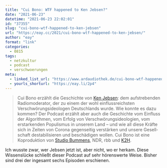 ```yaml
---
title: "Cui Bono: WTF happened to Ken Jebsen?"
date: "2021-06-23"
datetime: "2021-06-23 22:02:01"
id: "37355"
slug: "cui-bono-wtf-happened-to-ken-jebsen"
url: "https://eay.cc/2021/cui-bono-wtf-happened-to-ken-jebsen/"
author: "eay"
format: "link"
categories:
  - 0815
tags:
  - netzkultur
  - podcast
  - verschwoerungen
meta:
  - linked_list_url: "https://www.ardaudiothek.de/cui-bono-wtf-happened-to-ken-jebsen/89991466"
  - yourls_shorturl: "https://eay.li/2p4"
---
```


> Cui Bono erzählt die Geschichte von [Ken Jebsen](https://de.wikipedia.org/wiki/Ken_Jebsen): dem aufstrebenden Radiomoderator, der zu einem der wohl einfluss­reichsten Verschwörungs­ideologen Deutschlands wurde. Wie konnte es dazu kommen? Der Podcast erzählt aber auch die Geschichte vom Einfluss der Algorithmen, vom Erfolg von Ver­schwörungs­ideologien, vom erstarkenden Populismus in unserem Land – und wie all diese Kräfte sich in Zeiten von Corona gegenseitig verstärken und unsere Gesell­schaft destabi­lisieren und beschädigen wollen. Cui Bono ist eine Koproduktion von [Studio Bummens](https://studio-bummens.de/), NDR, rbb und [K2H](https://k2h.de/).

Ich wusste zwar, wer Jebsen jetzt ist, aber nicht, wo er herkam. Diese Wissenslücke schließt dieser Podcast auf sehr hörenswerte Weise. Bisher sind drei der ingesamt sechs Episoden erschienen.
